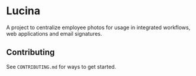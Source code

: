 # Lucina

A project to centralize employee photos for usage in integrated workflows, web applications and email signatures.

## Contributing

See `CONTRIBUTING.md` for ways to get started.
